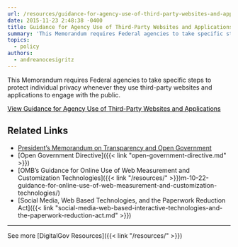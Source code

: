 ```yaml
---
url: /resources/guidance-for-agency-use-of-third-party-websites-and-applications/
date: 2015-11-23 2:48:38 -0400
title: Guidance for Agency Use of Third-Party Websites and Applications
summary: 'This Memorandum requires Federal agencies to take specific steps to protect individual privacy whenever they use third-party websites and applications to engage with the public. View Guidance for Agency Use of Third-Party Websites and Applications   Related Links President&rsquo;s Memorandum on Transparency and Open Government Open Government Directive OMB&rsquo;s Guidance for Online Use of Web'
topics:
  - policy
authors:
  - andreanocesigritz
---
```


This Memorandum requires Federal agencies to take specific steps to protect individual privacy whenever they use third-party websites and applications to engage with the public.

<a class="button" style="color: #000000" href="https://www.whitehouse.gov/sites/whitehouse.gov/files/omb/memoranda/2010/m10-23.pdf">View Guidance for Agency Use of Third-Party Websites and Applications</a>

 

## Related Links

  * [President’s Memorandum on Transparency and Open Government](https://www.whitehouse.gov/sites/whitehouse.gov/files/omb/memoranda/2009/m09-12.pdf)
  * [Open Government Directive]({{< link "open-government-directive.md" >}})
  *  [OMB’s Guidance for Online Use of Web Measurement and Customization Technologies]({{< link "/resources/" >}})m-10-22-guidance-for-online-use-of-web-measurement-and-customization-technologies/)
  * [Social Media, Web Based Technologies, and the Paperwork Reduction Act]({{< link "social-media-web-based-interactive-technologies-and-the-paperwork-reduction-act.md" >}})

 

* * *

 

See more [DigitalGov Resources]({{< link "/resources/" >}})

 
